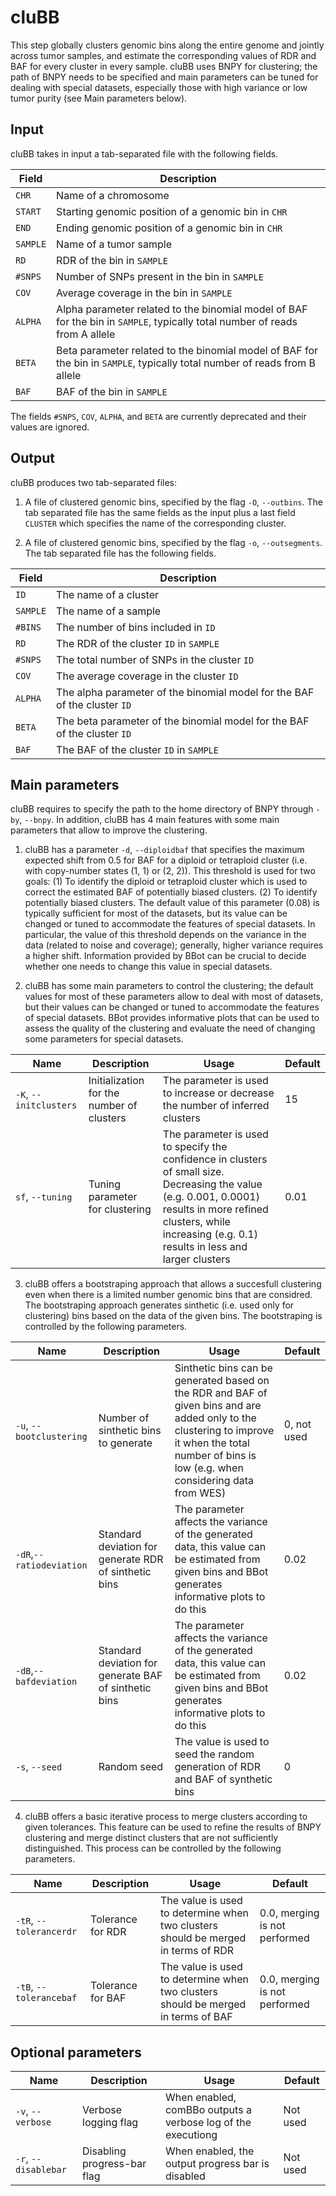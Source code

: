# cluBB

This step globally clusters genomic bins along the entire genome and jointly across tumor samples, and estimate the corresponding values of RDR and BAF for every cluster in every sample.
cluBB uses BNPY for clustering; the path of BNPY needs to be specified and main parameters can be tuned for dealing with special datasets, especially those with high variance or low tumor purity (see Main parameters below).

## Input

cluBB takes in input a tab-separated file with the following fields.

| Field | Description |
|-------|-------------|
| `CHR` | Name of a chromosome |
| `START` | Starting genomic position of a genomic bin in `CHR` |
| `END` | Ending genomic position of a genomic bin in `CHR` |
| `SAMPLE` | Name of a tumor sample |
| `RD` | RDR of the bin in `SAMPLE` |
| `#SNPS` | Number of SNPs present in the bin in `SAMPLE` |
| `COV` | Average coverage in the bin in `SAMPLE` |
| `ALPHA` | Alpha parameter related to the binomial model of BAF for the bin in `SAMPLE`, typically total number of reads from A allele |
| `BETA` | Beta parameter related to the binomial model of BAF for the bin in `SAMPLE`, typically total number of reads from B allele |
| `BAF` | BAF of the bin in `SAMPLE` |

The fields `#SNPS`, `COV`, `ALPHA`, and `BETA` are currently deprecated and their values are ignored.

## Output

cluBB produces two tab-separated files:

1. A file of clustered genomic bins, specified by the flag `-O`, `--outbins`. The tab separated file has the same fields as the input plus a last field `CLUSTER` which specifies the name of the corresponding cluster.

2. A file of clustered genomic bins, specified by the flag `-o`, `--outsegments`. The tab separated file has the following fields.

| Field | Description |
|-------|-------------|
| `ID` | The name of a cluster |
| `SAMPLE` | The name of a sample |
| `#BINS` | The number of bins included in `ID` |
| `RD` | The RDR of the cluster `ID` in `SAMPLE` |
| `#SNPS` | The total number of SNPs in the cluster `ID` |
| `COV` | The average coverage in the cluster `ID` |
| `ALPHA` | The alpha parameter of the binomial model for the BAF of the cluster `ID` |
| `BETA` | The beta parameter of the binomial model for the BAF of the cluster `ID` |
| `BAF` | The BAF of the cluster `ID` in `SAMPLE` |


## Main parameters

cluBB requires to specify the path to the home directory of BNPY through `-by`, `--bnpy`. In addition, cluBB has 4 main features with some main parameters that allow  to improve the clustering.

1. cluBB has a parameter `-d`, `--diploidbaf` that specifies the maximum expected shift from 0.5 for BAF for a diploid or tetraploid cluster (i.e. with copy-number states (1, 1) or (2, 2)). This threshold is used for two goals: (1) To identify the diploid or tetraploid cluster which is used to correct the estimated BAF of potentially biased clusters. (2) To identify potentially biased clusters.
The default value of this parameter (0.08) is typically sufficient for most of the datasets, but its value can be changed or tuned to accommodate the features of special datasets.
In particular, the value of this threshold depends on the variance in the data (related to noise and coverage); generally, higher variance requires a higher shift.
Information provided by BBot can be crucial to decide whether one needs to change this value in special datasets.

2. cluBB has some main parameters to control the clustering; the default values for most of these parameters allow to deal with most of datasets, but their values can be changed or tuned to accommodate the features of special datasets.
BBot provides informative plots that can be used to assess the quality of the clustering and evaluate the need of changing some parameters for special datasets.

| Name | Description | Usage | Default |
|------|-------------|-------|---------|
| `-K`, `--initclusters` | Initialization for the number of clusters | The parameter is used to increase or decrease the number of inferred clusters | 15 |
| `sf`, `--tuning` | Tuning parameter for clustering | The parameter is used to specify the confidence in clusters of small size. Decreasing the value (e.g. 0.001, 0.0001) results in more refined clusters, while increasing (e.g. 0.1) results in less and larger clusters | 0.01 |

3. cluBB offers a bootstraping approach that allows a succesfull clustering even when there is a limited number genomic bins that are considred. The bootstraping approach generates sinthetic (i.e. used only for clustering) bins based on the data of the given bins. The bootstraping is controlled by the following parameters.

| Name | Description | Usage | Default |
|------|-------------|-------|---------|
| `-u`, `--bootclustering` | Number of sinthetic bins to generate | Sinthetic bins can be generated based on the RDR and BAF of given bins and are added only to the clustering to improve it when the total number of bins is low (e.g. when considering data from WES) | 0, not used |
| `-dR`,`--ratiodeviation` | Standard deviation for generate RDR of sinthetic bins | The parameter affects the variance of the generated data, this value can be estimated from given bins and BBot generates informative plots to do this | 0.02 |
| `-dB`,`--bafdeviation` | Standard deviation for generate BAF of sinthetic bins | The parameter affects the variance of the generated data, this value can be estimated from given bins and BBot generates informative plots to do this | 0.02 |
| `-s`, `--seed` | Random seed | The value is used to seed the random generation of RDR and BAF of synthetic bins | 0 |

4. cluBB offers a basic iterative process to merge clusters according to given tolerances. This feature can be used to refine the results of BNPY clustering and merge distinct clusters that are not sufficiently distinguished. This process can be controlled by the following parameters.

| Name | Description | Usage | Default |
|------|-------------|-------|---------|
| `-tR`, `--tolerancerdr` | Tolerance for RDR | The value is used to determine when two clusters should be merged in terms of RDR | 0.0, merging is not performed |
| `-tB`, `--tolerancebaf` | Tolerance for BAF | The value is used to determine when two clusters should be merged in terms of BAF | 0.0, merging is not performed |

## Optional parameters

| Name | Description | Usage | Default |
|------|-------------|-------|---------|
| `-v`, `--verbose`  | Verbose logging flag | When enabled, comBBo outputs a verbose log of the executiong | Not used |
| `-r`, `--disablebar` | Disabling progress-bar flag | When enabled, the output progress bar is disabled | Not used |
